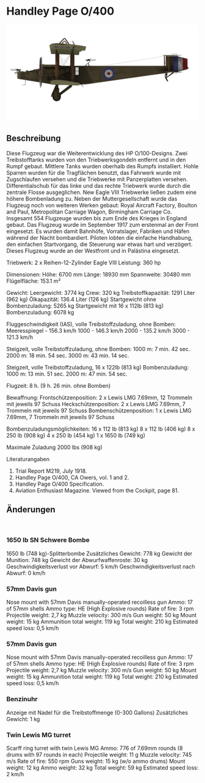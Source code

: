 # Handley Page O/400

![handleypage400](../images/handleypage400.png)

## Beschreibung

Diese Flugzeug war die Weiterentwicklung des HP O/100-Designs. Zwei Treibstofftanks wurden von den Triebwerksgondeln entfernt und in den Rumpf gebaut. Mittlere Tanks wurden oberhalb des Rumpfs installiert. Hohle Sparren wurden für die Tragflächen benutzt, das Fahrwerk wurde mit Zugschlaufen versehen und die Triebwerke mit Panzerplatten versehen. Differentialschub für  das linke und das rechte Triebwerk wurde durch die zentrale Flosse ausgeglichen. New Eagle VIII Triebwerke ließen zudem eine höhere Bombenladung zu. Neben der Muttergesellschaft wurde das Flugzeug noch von weiteren Werken gebaut: Royal Aircraft Factory, Boulton and Paul, Metropolitan Carriage Wagon, Birmingham Carriage Co. Insgesamt 554 Flugzeuge wurden bis zum Ende des Krieges in England gebaut.
Das Flugzeug wurde im September 1917 zum erstenmal an der Front eingesetzt. Es wurden damit  Bahnhöfe, Vorratslager, Fabriken und Häfen während der Nacht bombardiert. Piloten lobten die einfache Handhabung, den einfachen Startvorgang, die Steuerung war etwas hart und verzögert.
Dieses Flugzeug wurde an der Westfront und in Palästina eingesetzt.


Triebwerk: 2 x  Reihen-12-Zylinder Eagle VIII
Leistung: 360 hp

Dimensionen:
Höhe: 6700 mm
Länge: 18930 mm
Spannweite: 30480 mm
Flügelfläche: 153.1 m²

Gewicht:
Leergewicht: 3774 kg 
Crew: 320 kg
Treibstoffkapazität: 1291 Liter (962 kg)
Ölkapazität: 136.4 Liter (126 kg)
Startgewicht ohne Bombenzuladung: 5265 kg
Startgewicht mit 16 x 112lb (813 kg) Bombenzuladung: 6078 kg

Fluggeschwindigkeit (IAS), volle Treibstoffzuladung, ohne Bomben:
Meeresspiegel - 156.3 km/h
1000 - 146.3 km/h
2000 - 135.2 km/h
3000 - 121.3 km/h

Steigzeit, volle Treibstoffzuladung, ohne Bomben:
1000 m: 7 min. 42 sec.
2000 m: 18 min. 54 sec.
3000 m: 43 min. 14 sec.

Steigzeit, volle Treibstoffzuladung, 16 x 122lb (813 kg) Bombenzuladung:
1000 m: 13 min. 51 sec.
2000 m: 47 min. 54 sec.

Flugzeit: 8 h. (9 h. 26 min. ohne Bomben)

Bewaffnung:
Frontschützenposition: 2 х Lewis LMG 7.69mm, 12 Trommeln mit jeweils 97 Schuss
Heckschützenposition: 2 х Lewis LMG 7.69mm, 7 Trommeln mit jeweils 97 Schuss
Bombenschützenposition: 1 х Lewis LMG 7.69mm, 7 Trommeln mit jeweils 97 Schuss

Bombenzuladungsmöglichkeiten:
16 x 112 lb (813 kg)
8 x 112 lb (406 kg)
8 x 250 lb (908 kg)
4 x 250 lb (454 kg)
1 x 1650 lb (749 kg)

Maximale Zuladung 2000 lbs (908 kg)

Literaturangaben
1) Trial Report M219, July 1918.
2) Handley Page O/400, CA Owers, vol. 1 and 2.
3) Handley Page O/400 Specification.
4) Aviation Enthusiast Magazine. Viewed from the Cockpit, page 81.

## Änderungen
﻿


### 1650 lb SN Schwere Bombe

1650 lb (748 kg)-Splitterbombe
Zusätzliches Gewicht: 778 kg
Gewicht der Munition: 748 kg
Gewicht der Abwurfwaffenroste: 30 kg
Geschwindigkeitsverlust vor Abwurf: 5 km/h
Geschwindigkeitsverlust nach Abwurf: 0 km/h﻿

### 57mm Davis gun

Nose mount with 57mm Davis manually-operated recoilless gun
Ammo: 17 of 57mm shells
Ammo type: HE (High Explosive rounds)
Rate of fire: 3 rpm
Projectile weight: 2,7 kg
Muzzle velocity: 300 m/s
Gun weight: 50 kg
Mount weight: 15 kg
Ammunition total weight: 119 kg
Total weight: 210 kg
Estimated speed loss: 0,5 km/h﻿

### 57mm Davis gun

Nose mount with 57mm Davis manually-operated recoilless gun
Ammo: 17 of 57mm shells
Ammo type: HE (High Explosive rounds)
Rate of fire: 3 rpm
Projectile weight: 2,7 kg
Muzzle velocity: 300 m/s
Gun weight: 50 kg
Mount weight: 15 kg
Ammunition total weight: 119 kg
Total weight: 210 kg
Estimated speed loss: 0,5 km/h﻿

### Benzinuhr

Anzeige mit Nadel für die Treibstoffmenge (0-300 Gallons)
Zusätzliches Gewicht: 1 kg
﻿

### Twin Lewis MG turret

Scarff ring turret with twin Lewis MG
Ammo: 776 of 7.69mm rounds (8 drums with 97 rounds in each)
Projectile weight: 11 g
Muzzle velocity: 745 m/s
Rate of fire: 550 rpm
Guns weight: 15 kg (w/o ammo drums)
Mount weight: 12 kg
Ammo weight: 32 kg
Total weight: 59 kg
Estimated speed loss: 2 km/h